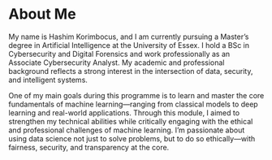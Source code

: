 # About Me

My name is Hashim Korimbocus, and I am currently pursuing a Master’s degree in Artificial Intelligence at the University of Essex. I hold a BSc in Cybersecurity and Digital Forensics and work professionally as an Associate Cybersecurity Analyst. My academic and professional background reflects a strong interest in the intersection of data, security, and intelligent systems.

One of my main goals during this programme is to learn and master the core fundamentals of machine learning—ranging from classical models to deep learning and real-world applications. Through this module, I aimed to strengthen my technical abilities while critically engaging with the ethical and professional challenges of machine learning. I’m passionate about using data science not just to solve problems, but to do so ethically—with fairness, security, and transparency at the core.

